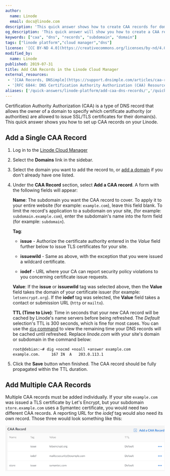 ```yaml
---
author:
  name: Linode
  email: docs@linode.com
description: 'This quick answer shows how to create CAA records for domains and subdomains.'
og_description: 'This quick answer will show you how to create a CAA record for domains and subdomains'
keywords: ["caa", "dns", "records", "subdomain", "domain"]
tags: ["linode platform","cloud manager","dns"]
license: '[CC BY-ND 4.0](https://creativecommons.org/licenses/by-nd/4.0)'
modified_by:
  name: Linode
published: 2019-07-31
title: Add CAA Records in the Linode Cloud Manager
external_resources:
 - '[CAA Records, DNSimple](https://support.dnsimple.com/articles/caa-record/)'
 - '[RFC 6844: DNS Certification Authority Authorization (CAA) Resource Record](https://tools.ietf.org/html/rfc6844)'
aliases: ['/quick-answers/linode-platform/add-caa-dns-records/','/quick-answers/linode-platform/add-caa-dns-records-classic-manager/']
---
```


Certification Authority Authorization (CAA) is a type of DNS record that allows the owner of a domain to specify which certificate authority (or authorities) are allowed to issue SSL/TLS certificates for their domain(s). This quick answer shows you how to set up CAA records on your Linode.


## Add a Single CAA Record

1.  Log in to the [Linode Cloud Manager](https://cloud.linode.com)

1.  Select the **Domains** link in the sidebar.

1.  Select the domain you want to add the record to, or [add a domain](/docs/platform/manager/dns-manager/#add-a-domain) if you don't already have one listed.

1.  Under the **CAA Record** section, select **Add a CAA record**. A form with the following fields will appear:

    **Name**: The subdomain you want the CAA record to cover. To apply it to your entire website (for example: `example.com`), leave this field blank. To limit the record's application to a subdomain on your site, (for example: `subdomain.example.com`), enter the subdomain's name into the form field (for example: `subdomain`).

    **Tag**:

     -  **issue** - Authorize the certificate authority entered in the *Value* field further below to issue TLS certificates for your site.

     -  **issuewild** - Same as above, with the exception that you were issued a wildcard certificate.

     -  **iodef** - URL where your CA can report security policy violations to you concerning certificate issue requests.

    **Value**: If the **issue** or **issuewild** tag was selected above, then the **Value** field takes the domain of your certificate issuer (for example: `letsencrypt.org`). If the **iodef** tag was selected, the **Value** field takes a contact or submission URL (`http` or `mailto`).

    **TTL (Time to Live)**: Time in seconds that your new CAA record will be cached by Linode's name servers before being refreshed. The *Default* selection's TTL is 300 seconds, which is fine for most cases. You can use the [`dig` command](/docs/networking/dns/use-dig-to-perform-manual-dns-queries/)  to view the remaining time your DNS records will be cached until refreshed. Replace *linode.com* with your site's domain or subdomain in the command below:

        root@debian:~# dig +nocmd +noall +answer example.com
        example.com.     167 IN  A   203.0.113.1

1.  Click the **Save** button when finished. The CAA record should be fully propagated within the TTL duration.


## Add Multiple CAA Records

Multiple CAA records must be added individually. If your site `example.com` was issued a TLS certificate by Let's Encrypt, but your subdomain `store.example.com` uses a Symantec certificate, you would need two different CAA records. A reporting URL for the *iodef* tag would also need its own record. Those three would look something like this:

[![Multiple CAA records](multiple-caa-records.png "Multiple CAA records")](multiple-caa-records.png)
